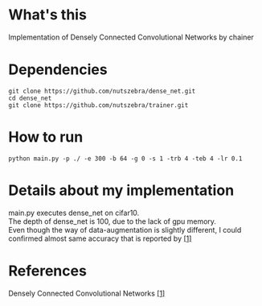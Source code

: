 # What's this
Implementation of Densely Connected Convolutional Networks by chainer  

# Dependencies

    git clone https://github.com/nutszebra/dense_net.git
    cd dense_net
    git clone https://github.com/nutszebra/trainer.git

# How to run
    python main.py -p ./ -e 300 -b 64 -g 0 -s 1 -trb 4 -teb 4 -lr 0.1

# Details about my implementation
main.py executes dense_net on cifar10.  
The depth of dense_net is 100, due to the lack of gpu memory.  
Even though the way of data-augmentation is slightly different, I could confirmed almost same accuracy that is reported by [[1]][Paper]

# References
Densely Connected Convolutional Networks [[1]][Paper]

[paper]: https://arxiv.org/abs/1608.06993 "Paper"
